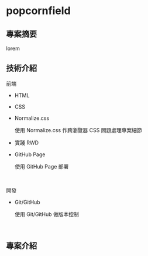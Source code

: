 # popcornfield

## 專案摘要

lorem



## 技術介紹


前端

* HTML
  
* CSS

* Normalize.css

  使用 Normalize.css 作跨瀏覽器 CSS 問題處理專案細節

* 實踐 RWD

* GitHub Page

  使用 GitHub Page 部署

<br />

開發

* Git/GitHub

  使用 Git/GitHub 做版本控制

<br />

## 專案介紹



